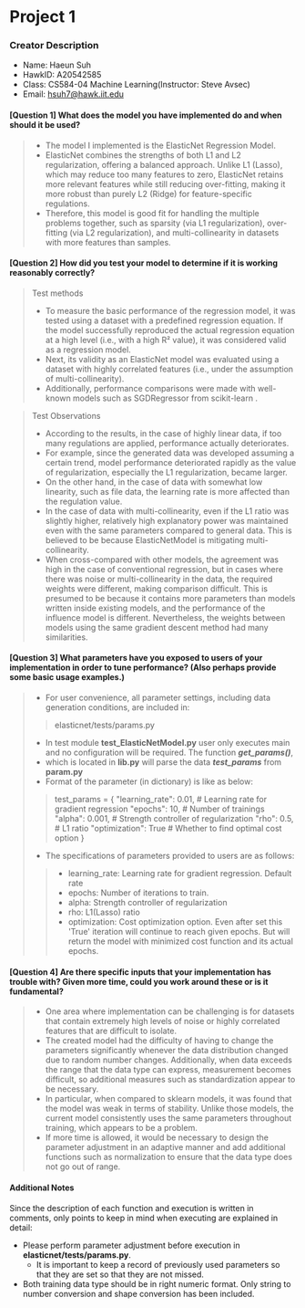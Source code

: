 # Project 1 

### Creator Description
- Name: Haeun Suh
- HawkID: A20542585
- Class: CS584-04 Machine Learning(Instructor: Steve Avsec)
- Email: hsuh7@hawk.iit.edu

#### [Question 1] What does the model you have implemented do and when should it be used?
> - The model I implemented is the ElasticNet Regression Model. 
> - ElasticNet combines the strengths of both L1 and L2 regularization, offering a balanced approach. 
> Unlike L1 (Lasso), which may reduce too many features to zero, ElasticNet retains more relevant features 
> while still reducing over-fitting, making it more robust than purely L2 (Ridge) for feature-specific regulations.
> - Therefore, this model is good fit for handling the multiple problems together, such as sparsity (via L1 regularization), 
> over-fitting (via L2 regularization), and multi-collinearity in datasets with more features than samples.

#### [Question 2] How did you test your model to determine if it is working reasonably correctly?
> Test methods
> - To measure the basic performance of the regression model, it was tested using a dataset with a predefined regression equation. 
> If the model successfully reproduced the actual regression equation at a high level (i.e., with a high R² value), it was considered valid as a regression model.
> - Next, its validity as an ElasticNet model was evaluated using a dataset with highly correlated features (i.e., under the assumption of multi-collinearity). 
> - Additionally, performance comparisons were made with well-known models such as SGDRegressor from scikit-learn .

> Test Observations
> - According to the results, in the case of highly linear data, if too many regulations are applied, performance actually deteriorates. 
> - For example, since the generated data was developed assuming a certain trend, model performance deteriorated rapidly as the value of regularization, 
> especially the L1 regularization, became larger. 
> - On the other hand, in the case of data with somewhat low linearity, such as file data, the learning rate is more affected than the regulation value.
> - In the case of data with multi-collinearity, even if the L1 ratio was slightly higher, relatively high explanatory power was maintained even with 
> the same parameters compared to general data. This is believed to be because ElasticNetModel is mitigating multi-collinearity.
> - When cross-compared with other models, the agreement was high in the case of conventional regression, but in cases where there was noise or multi-collinearity in the data, 
> the required weights were different, making comparison difficult. This is presumed to be because it contains more parameters than models written inside existing models, 
> and the performance of the influence model is different. Nevertheless, the weights between models using the same gradient descent method had many similarities.

#### [Question 3]  What parameters have you exposed to users of your implementation in order to tune performance? (Also perhaps provide some basic usage examples.)
> - For user convenience, all parameter settings, including data generation conditions, are included in:
>> elasticnet/tests/params.py
> - In test module **test_ElasticNetModel.py** user only executes main and no configuration will be required. The function ***get_params()***, 
> - which is located in **lib.py** will parse the data ***test_params*** from **param.py**
> - Format of the parameter (in dictionary) is like as below:
>> test_params = {
    "learning_rate": 0.01,  # Learning rate for gradient regression
    "epochs": 10,  # Number of trainings
    "alpha": 0.001,  # Strength controller of regularization
    "rho": 0.5,  # L1 ratio
    "optimization": True  # Whether to find optimal cost option
}
> - The specifications of parameters provided to users are as follows:
>> - learning_rate: Learning rate for gradient regression. Default rate 
>> - epochs: Number of iterations to train. 
>> - alpha: Strength controller of regularization
>> - rho: L1(Lasso) ratio
>> - optimization: Cost optimization option. Even after set this 'True' iteration will continue to reach given epochs. But will return the model with minimized cost function and its actual epochs.

#### [Question 4]  Are there specific inputs that your implementation has trouble with? Given more time, could you work around these or is it fundamental?
> - One area where implementation can be challenging is for datasets that contain extremely high levels of noise or highly correlated features that are difficult to isolate.
> - The created model had the difficulty of having to change the parameters significantly whenever the data distribution changed due to random number changes. 
> Additionally, when data exceeds the range that the data type can express, measurement becomes difficult, so additional measures such as standardization appear to be necessary.
> - In particular, when compared to sklearn models, it was found that the model was weak in terms of stability. Unlike those models, the current model consistently 
> uses the same parameters throughout training, which appears to be a problem.
> - If more time is allowed, it would be necessary to design the parameter adjustment in an adaptive manner and add additional functions such as normalization to ensure 
> that the data type does not go out of range.

#### Additional Notes
Since the description of each function and execution is written in comments, only points to keep in mind when executing are explained in detail:
- Please perform parameter adjustment before execution in **elasticnet/tests/params.py**.
  - It is important to keep a record of previously used parameters so that they are set so that they are not missed. 
- Both training data type should be in right numeric format. Only string to number conversion and shape conversion has been included.